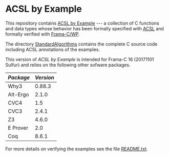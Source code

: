 

# ACSL by Example

This repository contains
[ACSL by Example](https://github.com/fraunhoferfokus/acsl-by-example/blob/master/ACSL-by-Example.pdf)
--- a collection of C functions and data types whose
behavior has been formally specified
with [ACSL](https://frama-c.com/acsl.html) and formally verified with [Frama-C/WP](https://frama-c.com/wp.html).

The directory
[StandardAlgorithms](https://github.com/fraunhoferfokus/acsl-by-example/tree/master/StandardAlgorithms)
contains the complete C source code including ACSL annotations of the examples.

This version of *ACSL by Example* is intended for
Frama-C 16 (20171101 Sulfur) and relies on the following other sofware packages.

*Package* | *Version*
--------- | ---------
 Why3     | 0.88.3
 Alt-Ergo | 2.1.0
 CVC4     | 1.5
 CVC3     | 2.4.1
 Z3       | 4.6.0
 E Prover | 2.0
 Coq      | 8.6.1

For more details on verifying the examples see the file [README.txt](https://github.com/fraunhoferfokus/acsl-by-example/blob/master/StandardAlgorithms/README.txt).
